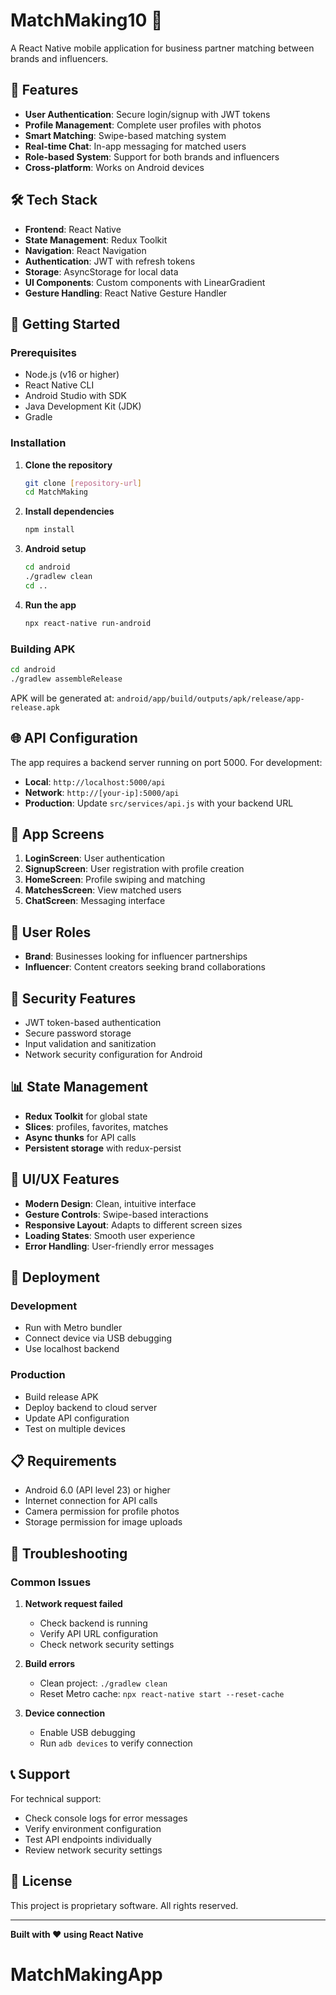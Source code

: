 # MatchMaking10 🚀

A React Native mobile application for business partner matching between brands and influencers.

## 📱 Features

- **User Authentication**: Secure login/signup with JWT tokens
- **Profile Management**: Complete user profiles with photos
- **Smart Matching**: Swipe-based matching system
- **Real-time Chat**: In-app messaging for matched users
- **Role-based System**: Support for both brands and influencers
- **Cross-platform**: Works on Android devices

## 🛠️ Tech Stack

- **Frontend**: React Native
- **State Management**: Redux Toolkit
- **Navigation**: React Navigation
- **Authentication**: JWT with refresh tokens
- **Storage**: AsyncStorage for local data
- **UI Components**: Custom components with LinearGradient
- **Gesture Handling**: React Native Gesture Handler

## 🚀 Getting Started

### Prerequisites

- Node.js (v16 or higher)
- React Native CLI
- Android Studio with SDK
- Java Development Kit (JDK)
- Gradle

### Installation

1. **Clone the repository**
   ```bash
   git clone [repository-url]
   cd MatchMaking
   ```

2. **Install dependencies**
   ```bash
   npm install
   ```

3. **Android setup**
   ```bash
   cd android
   ./gradlew clean
   cd ..
   ```

4. **Run the app**
   ```bash
   npx react-native run-android
   ```

### Building APK

```bash
cd android
./gradlew assembleRelease
```

APK will be generated at: `android/app/build/outputs/apk/release/app-release.apk`

## 🌐 API Configuration

The app requires a backend server running on port 5000. For development:

- **Local**: `http://localhost:5000/api`
- **Network**: `http://[your-ip]:5000/api`
- **Production**: Update `src/services/api.js` with your backend URL

## 📱 App Screens

1. **LoginScreen**: User authentication
2. **SignupScreen**: User registration with profile creation
3. **HomeScreen**: Profile swiping and matching
4. **MatchesScreen**: View matched users
5. **ChatScreen**: Messaging interface

## 🎯 User Roles

- **Brand**: Businesses looking for influencer partnerships
- **Influencer**: Content creators seeking brand collaborations

## 🔐 Security Features

- JWT token-based authentication
- Secure password storage
- Input validation and sanitization
- Network security configuration for Android

## 📊 State Management

- **Redux Toolkit** for global state
- **Slices**: profiles, favorites, matches
- **Async thunks** for API calls
- **Persistent storage** with redux-persist

## 🎨 UI/UX Features

- **Modern Design**: Clean, intuitive interface
- **Gesture Controls**: Swipe-based interactions
- **Responsive Layout**: Adapts to different screen sizes
- **Loading States**: Smooth user experience
- **Error Handling**: User-friendly error messages

## 🚀 Deployment

### Development
- Run with Metro bundler
- Connect device via USB debugging
- Use localhost backend

### Production
- Build release APK
- Deploy backend to cloud server
- Update API configuration
- Test on multiple devices

## 📋 Requirements

- Android 6.0 (API level 23) or higher
- Internet connection for API calls
- Camera permission for profile photos
- Storage permission for image uploads

## 🐛 Troubleshooting

### Common Issues

1. **Network request failed**
   - Check backend is running
   - Verify API URL configuration
   - Check network security settings

2. **Build errors**
   - Clean project: `./gradlew clean`
   - Reset Metro cache: `npx react-native start --reset-cache`

3. **Device connection**
   - Enable USB debugging
   - Run `adb devices` to verify connection

## 📞 Support

For technical support:
- Check console logs for error messages
- Verify environment configuration
- Test API endpoints individually
- Review network security settings

## 📄 License

This project is proprietary software. All rights reserved.

---

**Built with ❤️ using React Native**
# MatchMakingApp

